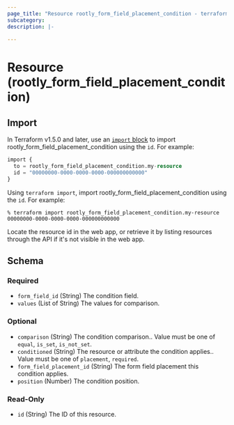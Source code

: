 ```yaml
---
page_title: "Resource rootly_form_field_placement_condition - terraform-provider-rootly"
subcategory:
description: |-
    
---
```


# Resource (rootly_form_field_placement_condition)





## Import

In Terraform v1.5.0 and later, use an [`import` block](https://developer.hashicorp.com/terraform/language/import) to import rootly_form_field_placement_condition using the `id`. For example:

```terraform
import {
  to = rootly_form_field_placement_condition.my-resource
  id = "00000000-0000-0000-0000-000000000000"
}
```

Using `terraform import`, import rootly_form_field_placement_condition using the `id`. For example:

```console
% terraform import rootly_form_field_placement_condition.my-resource 00000000-0000-0000-0000-000000000000
```

Locate the resource id in the web app, or retrieve it by listing resources through the API if it's not visible in the web app.

<!-- schema generated by tfplugindocs -->
## Schema

### Required

- `form_field_id` (String) The condition field.
- `values` (List of String) The values for comparison.

### Optional

- `comparison` (String) The condition comparison.. Value must be one of `equal`, `is_set`, `is_not_set`.
- `conditioned` (String) The resource or attribute the condition applies.. Value must be one of `placement`, `required`.
- `form_field_placement_id` (String) The form field placement this condition applies.
- `position` (Number) The condition position.

### Read-Only

- `id` (String) The ID of this resource.

